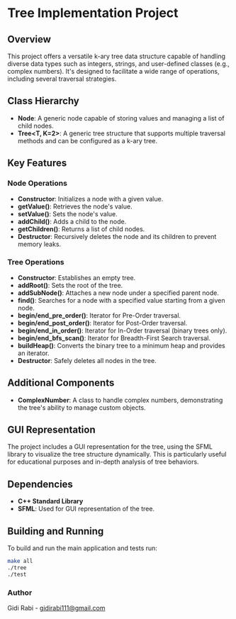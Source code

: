# Tree Implementation Project

## Overview

This project offers a versatile k-ary tree data structure capable of handling diverse data types such as integers, strings, and user-defined classes (e.g., complex numbers). It's designed to facilitate a wide range of operations, including several traversal strategies.

## Class Hierarchy

- **Node<T>**: A generic node capable of storing values and managing a list of child nodes.
- **Tree<T, K=2>**: A generic tree structure that supports multiple traversal methods and can be configured as a k-ary tree.

## Key Features

### Node Operations
- **Constructor**: Initializes a node with a given value.
- **getValue()**: Retrieves the node's value.
- **setValue()**: Sets the node's value.
- **addChild()**: Adds a child to the node.
- **getChildren()**: Returns a list of child nodes.
- **Destructor**: Recursively deletes the node and its children to prevent memory leaks.

### Tree Operations
- **Constructor**: Establishes an empty tree.
- **addRoot()**: Sets the root of the tree.
- **addSubNode()**: Attaches a new node under a specified parent node.
- **find()**: Searches for a node with a specified value starting from a given node.
- **begin/end_pre_order()**: Iterator for Pre-Order traversal.
- **begin/end_post_order()**: Iterator for Post-Order traversal.
- **begin/end_in_order()**: Iterator for In-Order traversal (binary trees only).
- **begin/end_bfs_scan()**: Iterator for Breadth-First Search traversal.
- **buildHeap()**: Converts the binary tree to a minimum heap and provides an iterator.
- **Destructor**: Safely deletes all nodes in the tree.

## Additional Components

- **ComplexNumber**: A class to handle complex numbers, demonstrating the tree's ability to manage custom objects.

## GUI Representation

The project includes a GUI representation for the tree, using the SFML library to visualize the tree structure dynamically. This is particularly useful for educational purposes and in-depth analysis of tree behaviors.

## Dependencies

- **C++ Standard Library**
- **SFML**: Used for GUI representation of the tree.

## Building and Running

To build and run the main application and tests run:
```bash
make all
./tree
./test
```

### Author
Gidi Rabi - gidirabi111@gmail.com
